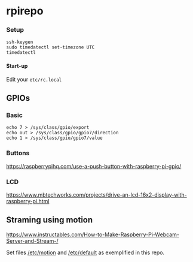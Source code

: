 # rpirepo

### Setup

```
ssh-keygen
sudo timedatectl set-timezone UTC
timedatectl
```

#### Start-up

Edit your `etc/rc.local`

## GPIOs

### Basic

```
echo 7 > /sys/class/gpio/export 
echo out > /sys/class/gpio/gpio7/direction 
echo 1 > /sys/class/gpio/gpio7/value
```

### Buttons

https://raspberrypihq.com/use-a-push-button-with-raspberry-pi-gpio/

### LCD

https://www.mbtechworks.com/projects/drive-an-lcd-16x2-display-with-raspberry-pi.html

## Straming using motion

https://www.instructables.com/How-to-Make-Raspberry-Pi-Webcam-Server-and-Stream-/

Set files [/etc/motion](etc/motion) and [/etc/default](etc/default) as exemplified in this repo.

